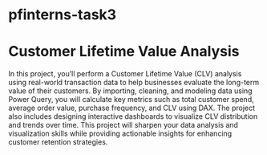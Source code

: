 # pfinterns-task3
# Customer Lifetime Value Analysis
In this project, you’ll perform a Customer Lifetime Value (CLV) analysis using real-world
transaction data to help businesses evaluate the long-term value of their customers. By
importing, cleaning, and modeling data using Power Query, you will calculate key metrics
such as total customer spend, average order value, purchase frequency, and CLV using
DAX. The project also includes designing interactive dashboards to visualize CLV
distribution and trends over time. This project will sharpen your data analysis and
visualization skills while providing actionable insights for enhancing customer retention
strategies.
